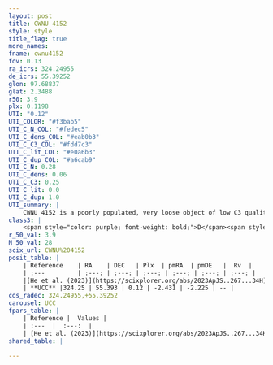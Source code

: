 ```yaml
---
layout: post
title: CWNU 4152
style: style
title_flag: true
more_names: 
fname: cwnu4152
fov: 0.13
ra_icrs: 324.24955
de_icrs: 55.39252
glon: 97.68837
glat: 2.3488
r50: 3.9
plx: 0.1198
UTI: "0.12"
UTI_COLOR: "#f3bab5"
UTI_C_N_COL: "#fedec5"
UTI_C_dens_COL: "#eab0b3"
UTI_C_C3_COL: "#fdd7c3"
UTI_C_lit_COL: "#e0a6b3"
UTI_C_dup_COL: "#a6cab9"
UTI_C_N: 0.28
UTI_C_dens: 0.06
UTI_C_C3: 0.25
UTI_C_lit: 0.0
UTI_C_dup: 1.0
UTI_summary: |
    CWNU 4152 is a poorly populated, very loose object of low C3 quality. It was recently reported in the literature.
class3: |
    <span style="color: purple; font-weight: bold;">D</span><span style="color: #FFC300; font-weight: bold;">B</span>
r_50_val: 3.9
N_50_val: 28
scix_url: CWNU%204152
posit_table: |
    | Reference    | RA    | DEC   | Plx  | pmRA  | pmDE   |  Rv  |
    | :---         | :---: | :---: | :---: | :---: | :---: | :---: |
    |[He et al. (2023)](https://scixplorer.org/abs/2023ApJS..267...34H) | 324.283 | 55.397 | 0.125 | -2.438 | -2.245 | -- |
    | **UCC** |324.25 | 55.393 | 0.12 | -2.431 | -2.225 | -- | 
cds_radec: 324.24955,+55.39252
carousel: UCC
fpars_table: |
    | Reference |  Values |
    | :---  |  :---:  |
    | [He et al. (2023)](https://scixplorer.org/abs/2023ApJS..267...34H) | `A0=4.75, m-M=15.45, logA=6.7` |
shared_table: |
    
---
```

